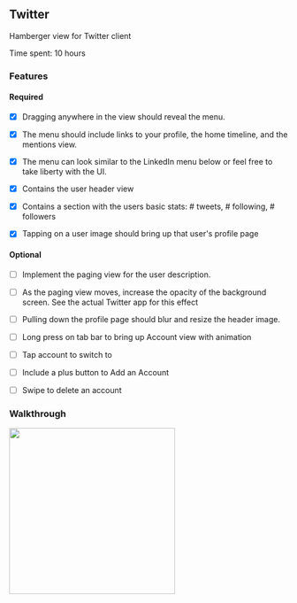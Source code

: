 ## Twitter

Hamberger view for Twitter client

Time spent: 10 hours

### Features

#### Required

- [x] Dragging anywhere in the view should reveal the menu.
- [x] The menu should include links to your profile, the home timeline, and the mentions view.
- [x] The menu can look similar to the LinkedIn menu below or feel free to take liberty with the UI.

- [x] Contains the user header view
- [x] Contains a section with the users basic stats: # tweets, # following, # followers

- [x] Tapping on a user image should bring up that user's profile page

#### Optional

- [ ] Implement the paging view for the user description.
- [ ] As the paging view moves, increase the opacity of the background screen. See the actual Twitter app for this effect
- [ ] Pulling down the profile page should blur and resize the header image.

- [ ] Long press on tab bar to bring up Account view with animation
- [ ] Tap account to switch to
- [ ] Include a plus button to Add an Account
- [ ] Swipe to delete an account

### Walkthrough
<img src="https://cloud.githubusercontent.com/assets/3433026/6434999/0795f3a2-c049-11e4-9dc5-ecacf08282ed.gif" alt="" width="300">
